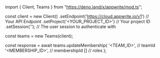 import { Client, Teams } from "https://deno.land/x/appwrite/mod.ts";

const client = new Client()
    .setEndpoint('https://cloud.appwrite.io/v1') // Your API Endpoint
    .setProject('&lt;YOUR_PROJECT_ID&gt;') // Your project ID
    .setSession(''); // The user session to authenticate with

const teams = new Teams(client);

const response = await teams.updateMembership(
    '<TEAM_ID>', // teamId
    '<MEMBERSHIP_ID>', // membershipId
    [] // roles
);
